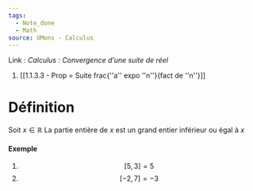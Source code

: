 ```yaml
---
tags:
  - Note_done
  - Math
source: UMons - Calculus
---
```


Link :
_Calculus : Convergence d’une suite de réel_
1. [[1.1.3.3 - Prop = Suite frac{''a'' expo ''n''}{fact de ''n''}]]

# Définition
Soit $x \in \mathbb{R}$
La partie entière de $x$ est un grand entier inférieur ou égal à $x$

#### Exemple
1. $$[5,3] = 5$$
2. $$[-2,7] = -3$$
